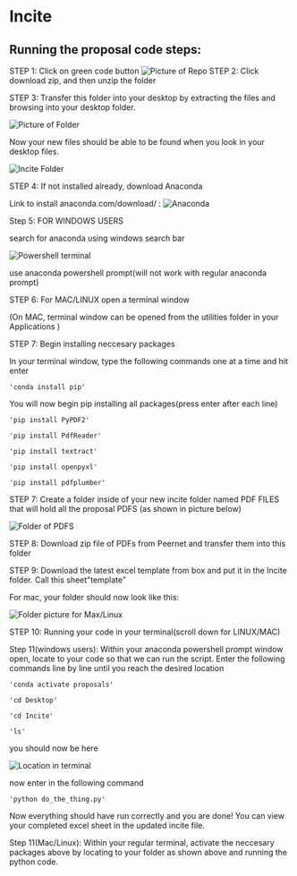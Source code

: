 # Incite
## Running the proposal code steps:
STEP 1: Click on green code button
![Picture of Repo](GitHub.png)
STEP 2: Click download zip, and then unzip the folder

STEP 3: Transfer this folder into your desktop by extracting the files and browsing into your desktop folder.

![Picture of Folder](ExtractedFolder.png)

Now your new files should be able to be found when you look in your desktop files.

![Incite Folder](InciteFolder.png)

STEP 4: If not installed already, download Anaconda

Link to install anaconda.com/download/ : ![Anaconda](Conda.png)

Step 5: FOR WINDOWS USERS

search for anaconda using windows search bar

![Powershell terminal](AnacondaPowershell.png)

use anaconda powershell prompt(will not work with regular anaconda prompt)

STEP 6: For MAC/LINUX open a terminal window 

(On MAC, terminal window can be opened from the utilities folder in your Applications )


STEP 7: Begin installing neccesary packages

In your terminal window, type the following commands one at a time and hit enter

    'conda install pip'

You will now begin pip installing all packages(press enter after each line)

    'pip install PyPDF2'

    'pip install PdfReader'

    'pip install textract'

    'pip install openpyxl'

    'pip install pdfplumber'

STEP 7: Create a folder inside of your new incite folder named PDF FILES that will hold all the proposal PDFS (as shown in picture below) 

![Folder of PDFS](PDFS.png)

STEP 8: Download zip file of PDFs from Peernet and transfer them into this folder

STEP 9: Download the latest excel template from box and put it in the Incite folder. Call this sheet"template"

For mac, your folder should now look like this:

![Folder picture for Max/Linux](MacFolder.png)

STEP 10: Running your code in your terminal(scroll down for LINUX/MAC)

Step 11(windows users): Within your anaconda powershell prompt window open, locate to your code so that we can run the script.  Enter the following commands line by line until you reach the desired location

    'conda activate proposals'

    'cd Desktop'

    'cd Incite'

    'ls'
you should now be here 

![Location in terminal](TerminalLocation.png)

now enter in the following command 

    'python do_the_thing.py'

Now everything should have run correctly and you are done!
You can view your completed excel sheet in the updated incite file.

Step 11(Mac/Linux): Within your regular terminal, activate the neccesary packages above by locating to your folder as shown above and running the python code.







